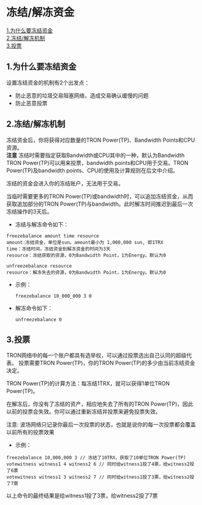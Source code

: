 # 冻结/解冻资金
[1.为什么要冻结资金](#1) \
[2.冻结/解冻机制](#2) \
[3.投票](#3)

## <h2 id="1">1.为什么要冻结资金</h2>  

设置冻结资金的机制有2个出发点：
+ 防止恶意的垃圾交易阻塞网络，造成交易确认缓慢的问题
+ 防止恶意投票


## <h2 id="2">2.冻结/解冻机制</h2>  

冻结资金后，你将获得对应数量的TRON Power(TP)、Bandwidth Points和CPU资源。   
**注意** 冻结时需要指定获取Bandwidth或CPU其中的一种，默认为Bandwidth
TRON Power(TP)可以用来投票，bandwidth points和CPU用于交易。TRON Power(TP)及bandwidth points、CPU的使用及计算规则在后文中介绍。

冻结的资金会进入你的冻结账户，无法用于交易。

当临时需要更多的TRON Power(TP)或bandwidth时，可以追加冻结资金，从而获取追加部分的TRON Power(TP)与bandwidth。此时解冻时间推迟到最后一次冻结操作的3天后。

+ 冻结与解冻命令如下：

```
freezebalance amount time resource
amount:冻结资金，单位是sun。amount最小为 1,000,000 sun, 即1TRX
time：冻结时间，冻结资金到解冻资金的时间为3天
resource：冻结获取的资源，0为Bandwidth Point，1为Energy。默认为0

unfreezebalance resource
resource：解冻失去的资源，0为Bandwidth Point，1为Energy。默认为0
```

+ 示例：

    `freezebalance 10_000_000 3 0`

+ 解冻命令如下：

    `unfreezebalance 0`

## <h2 id="2">3.投票</h2>  

TRON网络中的每一个账户都具有选举权，可以通过投票选出自己认同的超级代表。 投票需要TRON Power(TP)，你的TRON Power(TP)的多少由当前冻结资金决定。

TRON Power(TP)的计算方法：每冻结1TRX，就可以获得1单位TRON Power(TP)。

在解冻后，你没有了冻结的资产，相应地失去了所有的TRON Power(TP)，因此以前的投票会失效。你可以通过重新冻结并投票来避免投票失效。

注意: 波场网络只记录你最后一次投票的状态，也就是说你的每一次投票都会覆盖以前所有的投票效果

+ 示例：

```
freezebalance 10,000,000 3 // 冻结了10TRX，获取了10单位TRON Power(TP)
votewitness witness1 4 witness2 6 // 同时给witness1投了4票，给witness2投了6票
votewitness witness1 3 witness2 7 // 同时给witness1投了3票，给witness2投了7票
```

以上命令的最终结果是给witness1投了3票，给witness2投了7票